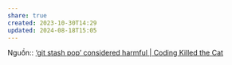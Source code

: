 ```yaml
---
share: true
created: 2023-10-30T14:29
updated: 2024-08-18T15:05
---
```

Nguồn:: [‘git stash pop’ considered harmful | Coding Killed the Cat](https://codingkilledthecat.wordpress.com/2012/04/27/git-stash-pop-considered-harmful/)
